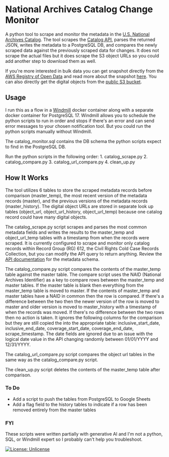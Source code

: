 # National Archives Catalog Change Monitor
A python tool to scrape and monitor the metadata in the [U.S. National Archives Catalog](https://catalog.archives.gov). The tool scrapes the [Catalog API](https://www.archives.gov/research/catalog/help/api), parses the returned JSON, writes the metadata to a PostgreSQL DB, and compares the newly scraped data against the previously scraped data for changes. It does not scrape the actual files but it does scrape the S3 object URLs so you could add another step to download them as well.

If you're more interested in bulk data you can get snapshot directly from the [AWS Registry of Open Data](https://registry.opendata.aws/nara-national-archives-catalog) and read more about the snapshot [here](https://www.archives.gov/developer/national-archives-catalog-dataset). You can also directly get the digital objects from the [public S3 bucket](https://us-east-1.console.aws.amazon.com/s3/buckets/NARAprodstorage?region=us-east-1&bucketType=general&prefix=lz%2F&showversions=true).

## Usage
I run this as a flow in a [Windmill](https://github.com/windmill-labs/windmill/tree/main) docker container along with a separate docker container for PostgreSQL 17. Windmill allows you to schedule the python scripts to run in order and stops if there's an error and can send error messages to your chosen notification tool. But you could run the python scripts manually without Windmill.

The catalog_monitor.sql contains the DB schema the python scripts expect to find in the PostgreSQL DB.

Run the python scripts in the following order: 1. catalog_scrape.py 2. catalog_compare.py 3. catalog_url_compare.py 4. clean_up.py

## How It Works
The tool utilizes 6 tables to store the scraped metadata records before comparison (master_temp), the most recent version of the metadata records (master), and the previous versions of the metadata records (master_history). The digital object URLs are stored in separate look up tables (object_url, object_url_history, object_url_temp) because one catalog record could have many digital objects. 

The catalog_scrape.py script scrapes and parses the most common metadata fields and writes the results to the master_temp and object_url_temp tables with a timestamp from when the records were scraped. It is currently configured to scrape and monitor only catalog records within Record Group (RG) 612, the Civil Rights Cold Case Records Collection, but you can modify the API query to return anything. Review the [API documentation](https://catalog.archives.gov/api/v2/api-docs/) for the metadata schema.

The catalog_compare.py script compares the contents of the master_temp table against the master table. The compare script uses the NAID (National Archives Identifier) as a key to compare rows between the master_temp and master tables. If the master table is blank then everything from the master_temp table is moved to master. If the contents of master_temp and master tables have a NAID in common then the row is compared. If there's a difference between the two then the newer version of the row is moved to master and older version is moved to master_history with a timestamp of when the records was moved. If there's no difference between the two rows then no action is taken. It ignores the following columns for the comparison but they are still copied the into the appropriate table: inclusive_start_date, inclusive_end_date, coverage_start_date, coverage_end_date, scrape_timestamp. The date fields are ignored due to an issue with the logical date value in the API changing randomly between 01/01/YYYY and 12/31/YYYY.

The catalog_url_compare.py script compares the object url tables in the same way as the catalog_compare.py script.

The clean_up.py script deletes the contents of the master_temp table after comparison.

### To Do
- Add a script to push the tables from PostgreSQL to Google Sheets
- Add a flag field to the history tables to indicate if a row has been removed entirely from the master tables

### FYI
These scripts were written partially with generative AI and I'm not a python, SQL, or Windmill expert so I probably can't help you troubleshoot. 

[![License: Unlicense](https://img.shields.io/badge/license-Unlicense-blue.svg)]([http://unlicense.org/](http://unlicense.org/))
